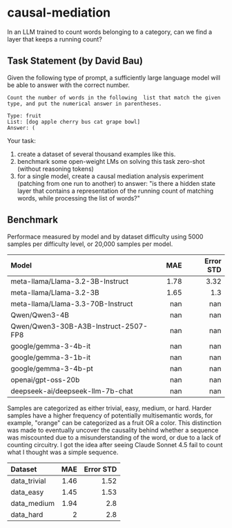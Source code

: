 # causal-mediation
In an LLM trained to count words belonging to a category, can we find a layer that keeps a running count?

## Task Statement (by David Bau)

Given the following type of prompt, a sufficiently large language model will be able to answer with the correct number. 

```
Count the number of words in the following  list that match the given type, and put the numerical answer in parentheses.

Type: fruit
List: [dog apple cherry bus cat grape bowl]
Answer: (
```

Your task:
1. create a dataset of several thousand examples like this.
2. benchmark some open-weight LMs on solving this task zero-shot (without reasoning tokens)
3. for a single model, create a causal mediation analysis experiment (patching from one run to another) to answer: "is there a hidden state layer that contains a representation of the running count of matching words, while processing the list of words?"

## Benchmark

Performace measured by model and by dataset difficulty using 5000 samples per difficulty level, or 20,000 samples per model. 

| Model                                |    MAE |   Error STD |
|:-------------------------------------|-------:|------------:|
| meta-llama/Llama-3.2-3B-Instruct     |   1.78 |        3.32 |
| meta-llama/Llama-3.2-3B              |   1.65 |        1.3  |
| meta-llama/Llama-3.3-70B-Instruct    | nan    |      nan    |
| Qwen/Qwen3-4B                        | nan    |      nan    |
| Qwen/Qwen3-30B-A3B-Instruct-2507-FP8 | nan    |      nan    |
| google/gemma-3-4b-it                 | nan    |      nan    |
| google/gemma-3-1b-it                 | nan    |      nan    |
| google/gemma-3-4b-pt                 | nan    |      nan    |
| openai/gpt-oss-20b                   | nan    |      nan    |
| deepseek-ai/deepseek-llm-7b-chat     | nan    |      nan    |

Samples are categorized as either trivial, easy, medium, or hard. Harder samples have a higher frequency of potentially multisemantic words, for example, "orange" can be categorized as a fruit OR a color. This distinction was made to eventually uncover the causality behind whether a sequence was miscounted due to a misunderstanding of the word, or due to a lack of counting circuitry. I got the idea after seeing Claude Sonnet 4.5 fail to count what I thought was a simple sequence. 

| Dataset      |   MAE |   Error STD |
|:-------------|------:|------------:|
| data_trivial |  1.46 |        1.52 |
| data_easy    |  1.45 |        1.53 |
| data_medium  |  1.94 |        2.8  |
| data_hard    |  2    |        2.8  |
